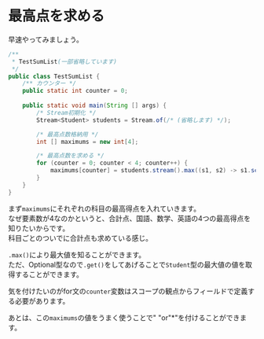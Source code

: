 # 最高点を求める
  
早速やってみましょう。  
  

```java
/**
 * TestSumList(一部省略しています)
 */
public class TestSumList {
    /** カウンター */
    public static int counter = 0;
    
    public static void main(String [] args) {
        /* Stream初期化 */
        Stream<Student> students = Stream.of(/* (省略します) */);

        /* 最高点数格納用 */
        int [] maximums = new int[4];

        /* 最高点数を求める */
        for (counter = 0; counter < 4; counter++) {
            maximums[counter] = students.stream().max((s1, s2) -> s1.scores[counter] - s2.scores[counter]).get().scores[counter];
        }
    }
}
```

  
まず``maximums``にそれぞれの科目の最高得点を入れていきます。  
なぜ要素数が4なのかというと、合計点、国語、数学、英語の4つの最高得点を知りたいからです。  
科目ごとのついでに合計点も求めている感じ。  
  
``.max()``により最大値を知ることができます。  
ただ、Optional型なので``.get()``をしてあげることで``Student``型の最大値の値を取得することができます。  
  
気を付けたいのがfor文の``counter``変数はスコープの観点からフィールドで定義する必要があります。  
  
あとは、この``maximums``の値をうまく使うことで" "or"*"を付けることができます。
